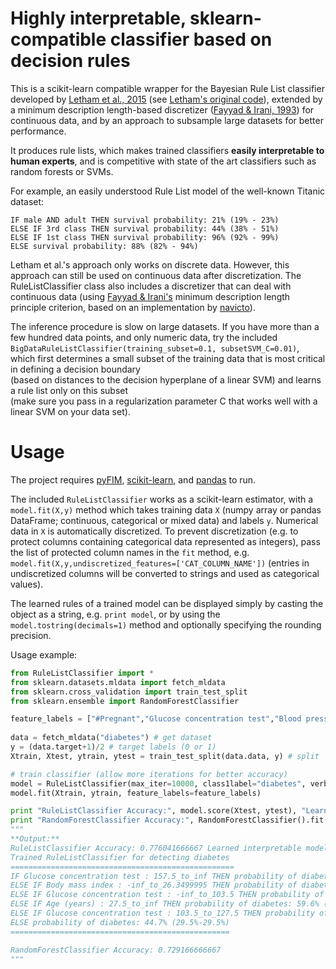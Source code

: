 Highly interpretable, sklearn-compatible classifier based on decision rules
===============

This is a scikit-learn compatible wrapper for the Bayesian Rule List classifier 
developed by [Letham et al., 2015](http://projecteuclid.org/euclid.aoas/1446488742) (see [Letham's original code](http://lethalletham.com/)), 
extended by a minimum description length-based discretizer ([Fayyad &
Irani, 1993](http://sci2s.ugr.es/keel/pdf/algorithm/congreso/fayyad1993.pdf)) for continuous data, and 
by an approach to subsample large datasets for better performance.

It produces rule lists, which makes trained classifiers **easily interpretable 
to human experts**, and is competitive with state of the art classifiers such as 
random forests or SVMs.

For example, an easily understood Rule List model of the well-known Titanic dataset:

```
IF male AND adult THEN survival probability: 21% (19% - 23%)
ELSE IF 3rd class THEN survival probability: 44% (38% - 51%)
ELSE IF 1st class THEN survival probability: 96% (92% - 99%)
ELSE survival probability: 88% (82% - 94%)
``` 

Letham et al.'s approach only works on discrete data. However, this approach can still be used
on continuous data after discretization. The RuleListClassifier class also includes a discretizer 
that can deal with continuous data (using [Fayyad & Irani's](http://sci2s.ugr.es/keel/pdf/algorithm/congreso/fayyad1993.pdf) 
minimum description length principle criterion, based on an implementation by 
[navicto](https://github.com/navicto/Discretization-MDLPC)).

The inference procedure is slow on large datasets. If you have more than a few hundred data points,
and only numeric data, try the included `BigDataRuleListClassifier(training_subset=0.1, subsetSVM_C=0.01)`,  
which first determines a small subset of the training data that is most critical in defining a decision boundary  
(based on distances to the decision hyperplane of a linear SVM) and learns a rule list only on this subset  
(make sure you pass in a regularization parameter C that works well with a linear SVM on your data set).  

Usage
===============

The project requires [pyFIM](http://www.borgelt.net/pyfim.html), [scikit-learn](http://scikit-learn.org/stable/install.html), 
and [pandas](http://pandas.pydata.org/) to run.

The included `RuleListClassifier` works as a scikit-learn estimator, with a `model.fit(X,y)` method
which takes training data `X` (numpy array or pandas DataFrame; continuous, categorical or mixed data)
and labels `y`. Numerical data in `X` is automatically discretized. To prevent discretization (e.g. to protect
columns containing categorical data represented as integers), pass the list of protected column names
in the `fit` method, e.g. `model.fit(X,y,undiscretized_features=['CAT_COLUMN_NAME'])` (entries in 
undiscretized columns will be converted to strings and used as categorical values). 

The learned rules of a trained model can be displayed simply by casting the object as a string, e.g. `print model`, 
or by using the `model.tostring(decimals=1)` method and optionally specifying the rounding precision.

Usage example:

```python
from RuleListClassifier import *
from sklearn.datasets.mldata import fetch_mldata
from sklearn.cross_validation import train_test_split
from sklearn.ensemble import RandomForestClassifier

feature_labels = ["#Pregnant","Glucose concentration test","Blood pressure(mmHg)","Triceps skin fold thickness(mm)","2-Hour serum insulin (mu U/ml)","Body mass index","Diabetes pedigree function","Age (years)"]
    
data = fetch_mldata("diabetes") # get dataset
y = (data.target+1)/2 # target labels (0 or 1)
Xtrain, Xtest, ytrain, ytest = train_test_split(data.data, y) # split

# train classifier (allow more iterations for better accuracy)
model = RuleListClassifier(max_iter=10000, class1label="diabetes", verbose=False)
model.fit(Xtrain, ytrain, feature_labels=feature_labels)

print "RuleListClassifier Accuracy:", model.score(Xtest, ytest), "Learned interpretable model:\n", model
print "RandomForestClassifier Accuracy:", RandomForestClassifier().fit(Xtrain, ytrain).score(Xtest, ytest)
"""
**Output:**
RuleListClassifier Accuracy: 0.776041666667 Learned interpretable model:
Trained RuleListClassifier for detecting diabetes
==================================================
IF Glucose concentration test : 157.5_to_inf THEN probability of diabetes: 81.1% (72.5%-72.5%)
ELSE IF Body mass index : -inf_to_26.3499995 THEN probability of diabetes: 5.2% (1.9%-1.9%)
ELSE IF Glucose concentration test : -inf_to_103.5 THEN probability of diabetes: 14.4% (8.8%-8.8%)
ELSE IF Age (years) : 27.5_to_inf THEN probability of diabetes: 59.6% (51.8%-51.8%)
ELSE IF Glucose concentration test : 103.5_to_127.5 THEN probability of diabetes: 15.9% (8.0%-8.0%)
ELSE probability of diabetes: 44.7% (29.5%-29.5%)
=================================================

RandomForestClassifier Accuracy: 0.729166666667
"""
```